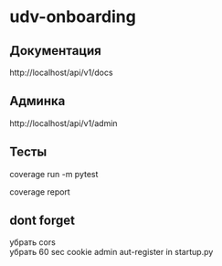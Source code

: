 # udv-onboarding

## Документация

http://localhost/api/v1/docs 

## Админка

http://localhost/api/v1/admin

## Тесты

coverage run -m pytest  

coverage report


## dont forget  
убрать cors  
убрать 60 sec cookie
admin aut-register in startup.py
